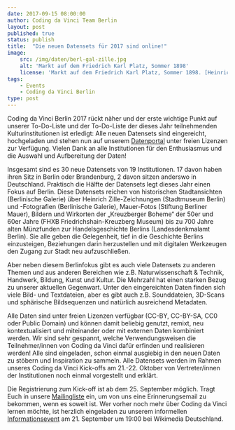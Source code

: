 ```yaml
---
date: 2017-09-15 08:00:00
author: Coding da Vinci Team Berlin
layout: post
published: true
status: publish
title:  "Die neuen Datensets für 2017 sind online!"
image:
    src: /img/daten/berl-gal-zille.jpg
    alt: 'Markt auf dem Friedrich Karl Platz, Sommer 1898'
    license: 'Markt auf dem Friedrich Karl Platz, Sommer 1898. [Heinrich Zille Konvolut](http://sammlung-online.berlinischegalerie.de/eMuseumPlus?service=ExternalSearch&module=collection&fieldValue=[Obj_SpareSField01_S|Heinrich%20Zille-Konvolut]), (CC0) Berlinische Galerie.'
tags:
    - Events
    - Coding da Vinci Berlin
type: post
---
```

 

Coding da Vinci Berlin 2017 rückt näher und der erste wichtige Punkt auf unserer To-Do-Liste und der To-Do-Liste der dieses Jahr teilnehmenden Kulturinstitutionen ist erledigt: Alle neuen Datensets sind eingereicht, hochgeladen und stehen nun auf unserem [Datenportal](https://codingdavinci.de/daten/) unter freien Lizenzen zur Verfügung. Vielen Dank an alle Institutionen für den Enthusiasmus und die Auswahl und Aufbereitung der Daten! 

Insgesamt sind es 30 neue Datensets von 19 Institutionen. 17 davon haben ihren Sitz in Berlin oder Brandenburg, 2 davon sitzen anderswo in Deutschland. Praktisch die Hälfte der Datensets legt dieses Jahr einen Fokus auf Berlin. Diese Datensets reichen von historischen Stadtansichten (Berlinische Galerie) über Heinrich Zille-Zeichnungen (Stadtmuseum Berlin) und -Fotografien (Berlinische Galerie), Mauer-Fotos (Stiftung Berliner Mauer), Bildern und Wirkorten der „Kreuzberger Boheme“ der 50er und 60er Jahre (FHXB Friedrichshain-Kreuzberg Museum) bis zu 700 Jahre alten Münzfunden zur Handelsgeschichte Berlins (Landesdenkmalamt Berlin). Sie alle geben die Gelegenheit, tief in die Geschichte Berlins einzusteigen, Beziehungen darin herzustellen und mit digitalen Werkzeugen den Zugang zur Stadt neu aufzuschließen. 

Aber neben diesem Berlinfokus gibt es auch viele Datensets zu anderen Themen und aus anderen Bereichen wie z.B. Naturwissenschaft & Technik, Handwerk, Bildung, Kunst 
und Kultur. Die Mehrzahl hat einen starken Bezug zu unserer aktuellen Gegenwart. Unter den eingereichten Daten finden sich viele Bild- und Textdateien, aber es gibt auch z.B. Sounddateien, 3D-Scans und sphärische Bildsequenzen und natürlich ausreichend Metadaten. 

Alle Daten sind unter freien Lizenzen verfügbar (CC-BY, CC-BY-SA, CC0 oder Public Domain) und können damit beliebig genutzt, remixt, neu kontextualisiert und miteinander oder mit externen Daten kombiniert werden. Wir sind sehr gespannt, welche Verwendungsweisen die Teilnehmer/innen von Coding da Vinci dafür erfinden und realisieren werden! Alle sind eingeladen, schon einmal ausgiebig in den neuen Daten zu stöbern und Inspiration zu sammeln. Alle Datensets werden im Rahmen unseres Coding da Vinci Kick-offs am 21.-22. Oktober von Vertreter/innen der Institutionen noch einmal vorgestellt und erklärt. 

Die Registrierung zum Kick-off ist ab dem 25. September möglich. Tragt Euch in unsere [Mailingliste](http://eepurl.com/cTI-ov) ein, um von uns eine Erinnerungsemail zu bekommen, wenn es soweit ist. Wer vorher noch mehr über Coding da Vinci lernen möchte, ist herzlich eingeladen zu unserem informellen [Informationsevent](https://www.meetup.com/Coding-da-Vinci-Berlin/events/242717888/) am 21. September um 19:00 bei Wikimedia Deutschland. 


